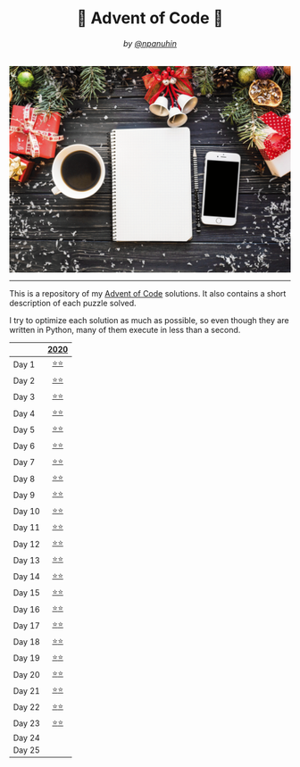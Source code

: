<h1 align="center">🎄 Advent of Code 🎄</h1>
<h6 align="center">by <a href="https://github.com/npanuhin">@npanuhin</a></h6>

<img alt="" src="docs/AoC.gif" align="center">

---

This is a repository of my [Advent of Code](https://adventofcode.com "Visit adventofcode.com") solutions. It also contains a short description of each puzzle solved.

I try to optimize each solution as much as possible, so even though they are written in Python, many of them execute in less than a second.

|         |                       [2020](./2020)                        |
|---------|:-----------------------------------------------------------:|
| Day 1   | [⭐⭐](./2020/Day%2001)                                      |
| Day 2   | [⭐⭐](./2020/Day%2002)                                      |
| Day 3   | [⭐⭐](./2020/Day%2003)                                      |
| Day 4   | [⭐⭐](./2020/Day%2004)                                      |
| Day 5   | [⭐⭐](./2020/Day%2005)                                      |
| Day 6   | [⭐⭐](./2020/Day%2006)                                      |
| Day 7   | [⭐⭐](./2020/Day%2007)                                      |
| Day 8   | [⭐⭐](./2020/Day%2008)                                      |
| Day 9   | [⭐⭐](./2020/Day%2009)                                      |
| Day 10  | [⭐⭐](./2020/Day%2010)                                      |
| Day 11  | [⭐⭐](./2020/Day%2011)                                      |
| Day 12  | [⭐⭐](./2020/Day%2012)                                      |
| Day 13  | [⭐](./2020/Day%2013/part1.py)[⭐](./2020/Day%2013/part2.py) |
| Day 14  | [⭐⭐](./2020/Day%2014)                                      |
| Day 15  | [⭐⭐](./2020/Day%2015)                                      |
| Day 16  | [⭐](./2020/Day%2016/part1.py)[⭐](./2020/Day%2016/part2.py) |
| Day 17  | [⭐](./2020/Day%2017/part1.py)[⭐](./2020/Day%2017/part2.py) |
| Day 18  | [⭐](./2020/Day%2018/part1.py)[⭐](./2020/Day%2018/part2.py) |
| Day 19  | [⭐](./2020/Day%2019/part1.py)[⭐](./2020/Day%2019/part2.py) |
| Day 20  | [⭐](./2020/Day%2020/part1.py)[⭐](./2020/Day%2020/part2.py) |
| Day 21  | [⭐](./2020/Day%2021/part1.py)[⭐](./2020/Day%2021/part2.py) |
| Day 22  | [⭐](./2020/Day%2022/part1.py)[⭐](./2020/Day%2022/part2.py) |
| Day 23  | [⭐](./2020/Day%2023/part1.py)[⭐](./2020/Day%2023/part2.py) |
| Day 24  |||
| Day 25  |||
